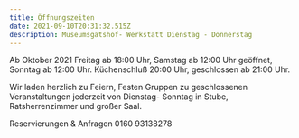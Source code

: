 ```yaml
---
title: Öffnungszeiten
date: 2021-09-10T20:31:32.515Z
description: Museumsgatshof- Werkstatt Dienstag - Donnerstag
---
```

 

Ab Oktober 2021 Freitag ab 18:00 Uhr, Samstag ab 12:00 Uhr geöffnet, Sonntag ab 12:00 Uhr. Küchenschluß 20:00 Uhr, geschlossen ab 21:00 Uhr.

Wir laden herzlich zu Feiern, Festen Gruppen zu geschlossenen Veranstaltungen jederzeit von Dienstag- Sonntag in Stube, Ratsherrenzimmer und großer Saal.

Reservierungen & Anfragen 0160 93138278